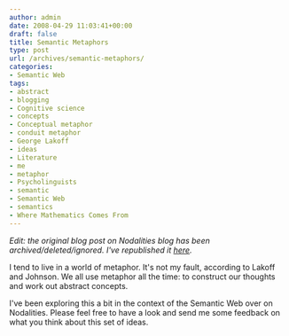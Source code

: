```yaml
---
author: admin
date: 2008-04-29 11:03:41+00:00
draft: false
title: Semantic Metaphors
type: post
url: /archives/semantic-metaphors/
categories:
- Semantic Web
tags:
- abstract
- blogging
- Cognitive science
- concepts
- Conceptual metaphor
- conduit metaphor
- George Lakoff
- ideas
- Literature
- me
- metaphor
- Psycholinguists
- semantic
- Semantic Web
- semantics
- Where Mathematics Comes From
---
```


_Edit: the original blog post on Nodalities blog has been archived/deleted/ignored. I've republished it [here](http://zachbeauvais.com/archives/walled-gardens-mapping-parties/)._



I tend to live in a world of metaphor. It's not my fault, according to Lakoff and Johnson. We all use metaphor all the time: to construct our thoughts and work out abstract concepts.

I've been exploring this a bit in the context of the Semantic Web over on Nodalities. Please feel free to have a look and send me some feedback on what you think about this set of ideas.
